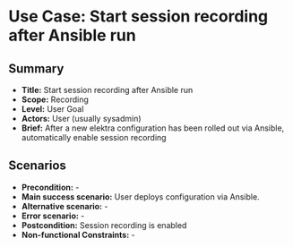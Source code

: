 # Use Case: Start session recording after Ansible run

## Summary

- **Title:** Start session recording after Ansible run
- **Scope:** Recording
- **Level:** User Goal
- **Actors:** User (usually sysadmin)
- **Brief:** After a new elektra configuration has been rolled out via Ansible, automatically enable session recording

## Scenarios

- **Precondition:** -
- **Main success scenario:** User deploys configuration via Ansible.
- **Alternative scenario:** -
- **Error scenario:** -
- **Postcondition:** Session recording is enabled
- **Non-functional Constraints:** -

